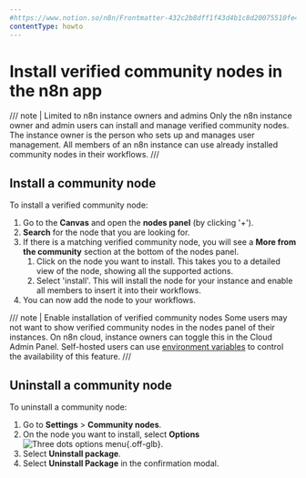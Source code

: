 ```yaml
---
#https://www.notion.so/n8n/Frontmatter-432c2b8dff1f43d4b1c8d20075510fe4
contentType: howto
---
```


# Install verified community nodes in the n8n app

/// note | Limited to n8n instance owners and admins
Only the n8n instance owner and admin users can install and manage verified community nodes. The instance owner is the person who sets up and manages user management. All members of an n8n instance can use already installed community nodes in their workflows.
///
## Install a community node

To install a verified community node:

1. Go to the **Canvas** and open the **nodes panel** (by clicking '+').
2. **Search** for the node that you are looking for.
3. If there is a matching verified community node, you will see a **More from the community** section at the bottom of the nodes panel.
    1. Click on the node you want to install. This takes you to a detailed view of the node, showing all the supported actions.
    2. Select 'install'. This will install the node for your instance and enable all members to insert it into their workflows.
4. You can now add the node to your workflows.

/// note | Enable installation of verified community nodes
Some users may not want to show verified community nodes in the nodes panel of their instances. On n8n cloud, instance owners can toggle this in the Cloud Admin Panel. Self-hosted users can use [environment variables](/hosting/configuration/environment-variables/nodes.md) to control the availability of this feature.
///

## Uninstall a community node

To uninstall a community node:

1. Go to **Settings** > **Community nodes**.
2. On the node you want to install, select **Options** <span class="inline-image">![Three dots options menu](/_images/common-icons/three-dot-options-menu.png){.off-glb}</span>.
3. Select **Uninstall package**.
4. Select **Uninstall Package** in the confirmation modal.